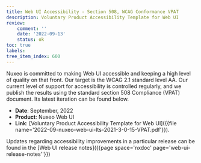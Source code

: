 ```yaml
---
title: Web UI Accessibility - Section 508, WCAG Conformance VPAT
description: Voluntary Product Accessibility Template for Web UI
review:
    comment: ''
    date: '2022-09-13'
    status: ok
toc: true
labels:
tree_item_index: 600
---
```


Nuxeo is committed to making Web UI accessible and keeping a high level of quality on that front. Our target is the WCAG 2.1 standard level AA. Our current level of support for accessibility is controlled regularly, and we publish the results using the standard section 508 Compliance (VPAT) document. Its latest iteration can be found below.

- **Date**: September, 2022
- **Product**: Nuxeo Web UI
- **Link**: [Voluntary Product Accessibility Template for Web UI]({{file name='2022-09-nuxeo-web-ui-lts-2021-3-0-15-VPAT.pdf'}}).

Updates regarding accessibility improvements in a particular release can be found in the [Web UI release notes]({{page space='nxdoc' page='web-ui-release-notes''}})
